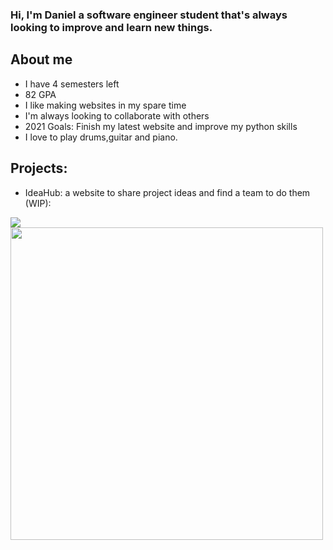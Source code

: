 ### Hi, I'm Daniel a software engineer student that's always looking to improve and learn new things. 

## About me

- I have 4 semesters left
- 82 GPA 
- I like making websites in my spare time
- I'm always looking to collaborate with others 
- 2021 Goals: Finish my latest website and improve my python skills
- I love to play drums,guitar and piano.

## Projects:
- IdeaHub: a website to share project ideas and find a team to do them (WIP):


![](https://media.giphy.com/media/3kxkYP6l6L0fvBk0qh/giphy.gif)
<img src="https://media.giphy.com/media/3kxkYP6l6L0fvBk0qh/giphy.gif" width="500" height="500"/>
